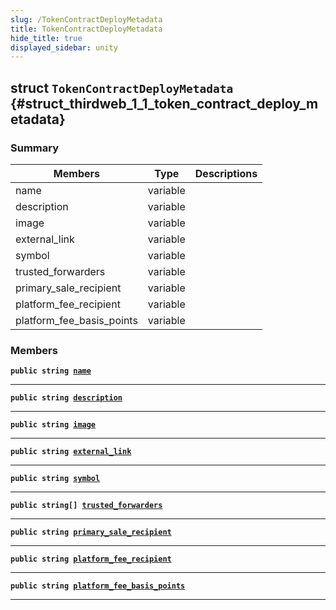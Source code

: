 ```yaml
---
slug: /TokenContractDeployMetadata
title: TokenContractDeployMetadata
hide_title: true
displayed_sidebar: unity
---
```


## struct `TokenContractDeployMetadata` {#struct_thirdweb_1_1_token_contract_deploy_metadata}

### Summary

| Members | Type | Descriptions |
| ------- | ---- | ------------ |
| name | variable |  |
| description | variable |  |
| image | variable |  |
| external_link | variable |  |
| symbol | variable |  |
| trusted_forwarders | variable |  |
| primary_sale_recipient | variable |  |
| platform_fee_recipient | variable |  |
| platform_fee_basis_points | variable |  |

### Members

**`public string `[`name`](#struct_thirdweb_1_1_token_contract_deploy_metadata_1aa8da49d4f291b03f142f97f756caf8c3)**

---

**`public string `[`description`](#struct_thirdweb_1_1_token_contract_deploy_metadata_1aa3ab55db49d0211028f0f578174b665c)**

---

**`public string `[`image`](#struct_thirdweb_1_1_token_contract_deploy_metadata_1a3c2eff0704a0022287b0ca81d2c21f92)**

---

**`public string `[`external_link`](#struct_thirdweb_1_1_token_contract_deploy_metadata_1a37a6fe3fa5d7a9ef15f74e291d658038)**

---

**`public string `[`symbol`](#struct_thirdweb_1_1_token_contract_deploy_metadata_1acde8e14c9fda309943d97edb0ab02b4f)**

---

**`public string[] `[`trusted_forwarders`](#struct_thirdweb_1_1_token_contract_deploy_metadata_1a2dff180833d0e9e889a32bc1bb77b34f)**

---

**`public string `[`primary_sale_recipient`](#struct_thirdweb_1_1_token_contract_deploy_metadata_1a83a3f21c0b6270590d9c4c9f52a6a9b1)**

---

**`public string `[`platform_fee_recipient`](#struct_thirdweb_1_1_token_contract_deploy_metadata_1a9a38fbe72c5022e54f38019de8dd9b6b)**

---

**`public string `[`platform_fee_basis_points`](#struct_thirdweb_1_1_token_contract_deploy_metadata_1a82b9db51c46489c7bd1bac767a8aff45)**

---